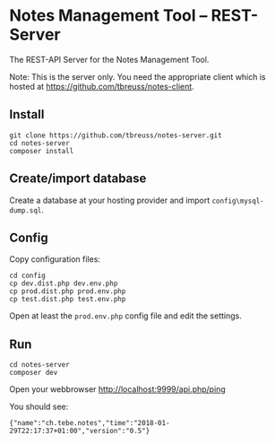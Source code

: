 # Notes Management Tool – REST-Server

The REST-API Server for the Notes Management Tool.

Note: This is the server only.
You need the appropriate client which is hosted at <https://github.com/tbreuss/notes-client>.

## Install

    git clone https://github.com/tbreuss/notes-server.git
    cd notes-server
    composer install

## Create/import database

Create a database at your hosting provider and import `config\mysql-dump.sql`.

## Config

Copy configuration files:

    cd config
    cp dev.dist.php dev.env.php
    cp prod.dist.php prod.env.php
    cp test.dist.php test.env.php

Open at least the `prod.env.php` config file and edit the settings.

## Run

    cd notes-server
    composer dev
    
Open your webbrowser <http://localhost:9999/api.php/ping>

You should see:

    {"name":"ch.tebe.notes","time":"2018-01-29T22:17:37+01:00","version":"0.5"}  

